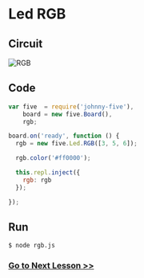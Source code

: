 # Led RGB

## Circuit

![RGB](http://i.imgur.com/kc3fxsY.png)

## Code

``` js
var five  = require('johnny-five'),
    board = new five.Board(),
    rgb;

board.on('ready', function () {
  rgb = new five.Led.RGB([3, 5, 6]);

  rgb.color('#ff0000');

  this.repl.inject({
    rgb: rgb
  });

});
```

## Run

```
$ node rgb.js
```

### [Go to Next Lesson >>](../holiday_ligths/)
